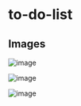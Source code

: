 # to-do-list
 
 
## Images

![image](https://user-images.githubusercontent.com/78706006/184491307-6d504b31-ba9c-45b6-a2e7-4ae74c75450b.png)

![image](https://user-images.githubusercontent.com/78706006/184492085-1978b225-a12a-4d87-8848-58b493f0208f.png)

![image](https://user-images.githubusercontent.com/78706006/184492246-f236a6bc-1245-4490-8e8d-5757f14b273a.png)

